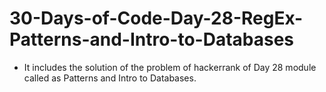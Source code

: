 # 30-Days-of-Code-Day-28-RegEx-Patterns-and-Intro-to-Databases
- It includes the solution of the problem of hackerrank of Day 28 module called as Patterns and Intro to Databases.
